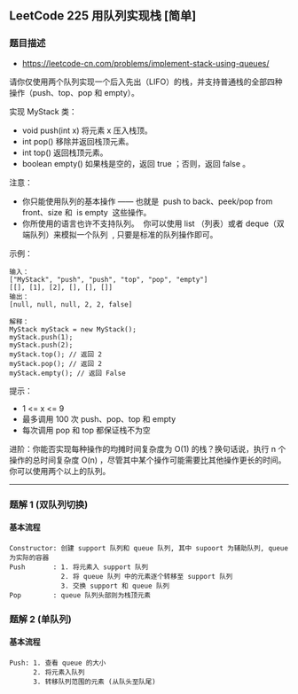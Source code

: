 ## LeetCode 225 用队列实现栈 [简单]

### 题目描述

- https://leetcode-cn.com/problems/implement-stack-using-queues/

请你仅使用两个队列实现一个后入先出（LIFO）的栈，并支持普通栈的全部四种操作（push、top、pop 和 empty）。

实现 MyStack 类：

- void push(int x) 将元素 x 压入栈顶。
- int pop() 移除并返回栈顶元素。
- int top() 返回栈顶元素。
- boolean empty() 如果栈是空的，返回 true ；否则，返回 false 。

注意：

- 你只能使用队列的基本操作 —— 也就是  push to back、peek/pop from front、size 和  is empty  这些操作。
- 你所使用的语言也许不支持队列。  你可以使用 list （列表）或者 deque（双端队列）来模拟一个队列  , 只要是标准的队列操作即可。

示例：

```
输入：
["MyStack", "push", "push", "top", "pop", "empty"]
[[], [1], [2], [], [], []]
输出：
[null, null, null, 2, 2, false]

解释：
MyStack myStack = new MyStack();
myStack.push(1);
myStack.push(2);
myStack.top(); // 返回 2
myStack.pop(); // 返回 2
myStack.empty(); // 返回 False
```

提示：

- 1 <= x <= 9
- 最多调用 100 次 push、pop、top 和 empty
- 每次调用 pop 和 top 都保证栈不为空

进阶：你能否实现每种操作的均摊时间复杂度为 O(1) 的栈？换句话说，执行 n 个操作的总时间复杂度 O(n) ，尽管其中某个操作可能需要比其他操作更长的时间。你可以使用两个以上的队列。

---

### 题解 1 (双队列切换)

#### 基本流程

```
Constructor: 创建 support 队列和 queue 队列, 其中 supoort 为辅助队列, queue 为实际的容器
Push       : 1. 将元素入 support 队列
             2. 将 queue 队列 中的元素逐个转移至 support 队列
             3. 交换 support 和 queue 队列
Pop        : queue 队列头部则为栈顶元素
```

### 题解 2 (单队列)

#### 基本流程

```
Push: 1. 查看 queue 的大小
      2. 将元素入队列
      3. 转移队列范围的元素 (从队头至队尾)
```
